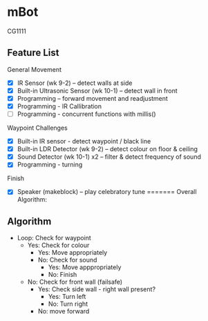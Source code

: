 # mBot
CG1111

## Feature List
General Movement
- [x] IR Sensor (wk 9-2) – detect walls at side 
- [x] Built-in Ultrasonic Sensor (wk 10-1) – detect wall in front
- [x] Programming – forward movement and readjustment
- [x] Programming - IR Callibration
- [ ] Programming - concurrent functions with millis()

Waypoint Challenges
- [x] Built-in IR sensor - detect waypoint / black line
- [x] Built-in LDR Detector (wk 9-2) – detect colour on floor & ceiling
- [x] Sound Detector (wk 10-1) x2 – filter & detect frequency of sound
- [x] Programming - turning

Finish
- [x] Speaker (makeblock) – play celebratory tune
=======
Overall Algorithm:

## Algorithm
* Loop: Check for waypoint
	* Yes: Check for colour
		* Yes: Move appropriately
		* No: Check for sound
			* Yes: Move apppropriately
			* No: Finish
	* No: Check for front wall (failsafe)
		* Yes: Check side wall - right wall present?
			* Yes: Turn left
			* No: Turn right
		* No: move forward